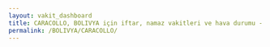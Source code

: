 ```yaml
---
layout: vakit_dashboard
title: CARACOLLO, BOLIVYA için iftar, namaz vakitleri ve hava durumu - ilçe/eyalet seç
permalink: /BOLIVYA/CARACOLLO/
---
```


<script type="text/javascript">
  var GLOBAL_COUNTRY = 'BOLIVYA';
  var GLOBAL_CITY = 'CARACOLLO';
  var GLOBAL_STATE = '';
  var lat = 72;
  var lon = 21;
</script>

